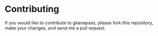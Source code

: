 Contributing
============
If you would like to contribute to gkanapass, please
fork this repository, make your changes, and send me a pull request.

